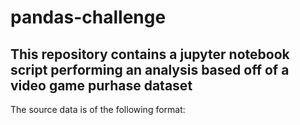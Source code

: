# pandas-challenge
## This repository contains a jupyter notebook script performing an analysis based off of a video game purhase dataset

The source data is of the following format:
